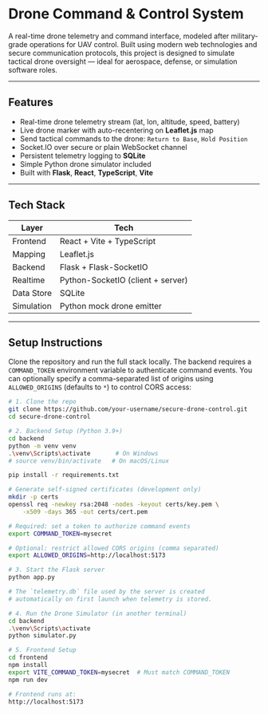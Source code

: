 # Drone Command & Control System

A real-time drone telemetry and command interface, modeled after military-grade operations for UAV control. Built using modern web technologies and secure communication protocols, this project is designed to simulate tactical drone oversight — ideal for aerospace, defense, or simulation software roles.

---

## Features

- Real-time drone telemetry stream (lat, lon, altitude, speed, battery)
- Live drone marker with auto-recentering on **Leaflet.js** map
- Send tactical commands to the drone: `Return to Base`, `Hold Position`
- Socket.IO over secure or plain WebSocket channel
- Persistent telemetry logging to **SQLite**
- Simple Python drone simulator included
- Built with **Flask**, **React**, **TypeScript**, **Vite**

---

## Tech Stack

| Layer       | Tech                          |
|-------------|-------------------------------|
| Frontend    | React + Vite + TypeScript     |
| Mapping     | Leaflet.js                    |
| Backend     | Flask + Flask-SocketIO        |
| Realtime    | Python-SocketIO (client + server)
| Data Store  | SQLite                        |
| Simulation  | Python mock drone emitter     |

---

## Setup Instructions

Clone the repository and run the full stack locally. The backend requires a
`COMMAND_TOKEN` environment variable to authenticate command events. You can
optionally specify a comma-separated list of origins using `ALLOWED_ORIGINS`
(defaults to `*`) to control CORS access:

```bash
# 1. Clone the repo
git clone https://github.com/your-username/secure-drone-control.git
cd secure-drone-control

# 2. Backend Setup (Python 3.9+)
cd backend
python -m venv venv
.\venv\Scripts\activate       # On Windows
# source venv/bin/activate   # On macOS/Linux

pip install -r requirements.txt

# Generate self-signed certificates (development only)
mkdir -p certs
openssl req -newkey rsa:2048 -nodes -keyout certs/key.pem \
    -x509 -days 365 -out certs/cert.pem

# Required: set a token to authorize command events
export COMMAND_TOKEN=mysecret

# Optional: restrict allowed CORS origins (comma separated)
export ALLOWED_ORIGINS=http://localhost:5173

# 3. Start the Flask server
python app.py

# The `telemetry.db` file used by the server is created
# automatically on first launch when telemetry is stored.

# 4. Run the Drone Simulator (in another terminal)
cd backend
.\venv\Scripts\activate
python simulator.py

# 5. Frontend Setup
cd frontend
npm install
export VITE_COMMAND_TOKEN=mysecret  # Must match COMMAND_TOKEN
npm run dev

# Frontend runs at:
http://localhost:5173

